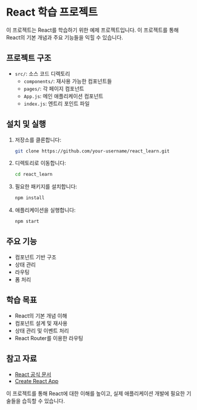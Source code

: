 # React 학습 프로젝트

이 프로젝트는 React를 학습하기 위한 예제 프로젝트입니다. 이 프로젝트를 통해 React의 기본 개념과 주요 기능들을 익힐 수 있습니다.

## 프로젝트 구조

- `src/`: 소스 코드 디렉토리
  - `components/`: 재사용 가능한 컴포넌트들
  - `pages/`: 각 페이지 컴포넌트
  - `App.js`: 메인 애플리케이션 컴포넌트
  - `index.js`: 엔트리 포인트 파일

## 설치 및 실행

1. 저장소를 클론합니다:
   ```bash
   git clone https://github.com/your-username/react_learn.git
   ```
2. 디렉토리로 이동합니다:
   ```bash
   cd react_learn
   ```
3. 필요한 패키지를 설치합니다:
   ```bash
   npm install
   ```
4. 애플리케이션을 실행합니다:
   ```bash
   npm start
   ```

## 주요 기능

- 컴포넌트 기반 구조
- 상태 관리
- 라우팅
- 폼 처리

## 학습 목표

- React의 기본 개념 이해
- 컴포넌트 설계 및 재사용
- 상태 관리 및 이벤트 처리
- React Router를 이용한 라우팅

## 참고 자료

- [React 공식 문서](https://reactjs.org/docs/getting-started.html)
- [Create React App](https://create-react-app.dev/docs/getting-started/)

이 프로젝트를 통해 React에 대한 이해를 높이고, 실제 애플리케이션 개발에 필요한 기술들을 습득할 수 있습니다.
